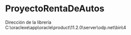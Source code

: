 # ProyectoRentaDeAutos
Dirección de la librería
C:\oraclexe\app\oracle\product\11.2.0\server\odp.net\bin\4
